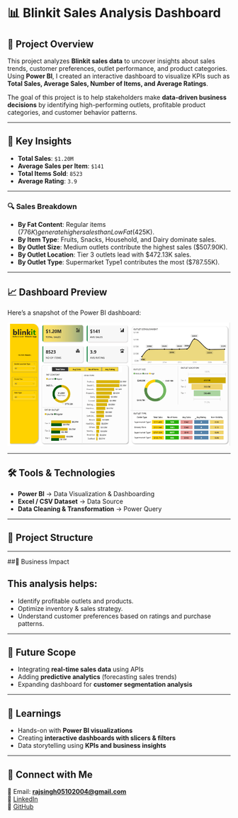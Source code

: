 # 📊 Blinkit Sales Analysis Dashboard  

## 📌 Project Overview  
This project analyzes **Blinkit sales data** to uncover insights about sales trends, customer preferences, outlet performance, and product categories. Using **Power BI**, I created an interactive dashboard to visualize KPIs such as **Total Sales, Average Sales, Number of Items, and Average Ratings**.  

The goal of this project is to help stakeholders make **data-driven business decisions** by identifying high-performing outlets, profitable product categories, and customer behavior patterns.  

---

## 🚀 Key Insights  
-  **Total Sales**: `$1.20M`  
-  **Average Sales per Item**: `$141`  
-  **Total Items Sold**: `8523`  
-  **Average Rating**: `3.9`  
---
### 🔍 Sales Breakdown  
- **By Fat Content**: Regular items ($776K) generate higher sales than Low Fat ($425K).  
- **By Item Type**: Fruits, Snacks, Household, and Dairy dominate sales.  
- **By Outlet Size**: Medium outlets contribute the highest sales ($507.90K).  
- **By Outlet Location**: Tier 3 outlets lead with $472.13K sales.  
- **By Outlet Type**: Supermarket Type1 contributes the most ($787.55K).  

---

## 📈 Dashboard Preview  

Here’s a snapshot of the Power BI dashboard:  

![Blinkit Dashboard](https://github.com/rajsinghv1/blinkit_powerbi_project/blob/main/Blinkit-Project.png)   

---

## 🛠 Tools & Technologies  
- **Power BI** → Data Visualization & Dashboarding  
- **Excel / CSV Dataset** → Data Source  
- **Data Cleaning & Transformation** → Power Query  

---
## 📂 Project Structure  
---
##🎯 Business Impact
## This analysis helps:
- Identify profitable outlets and products.
- Optimize inventory & sales strategy.
- Understand customer preferences based on ratings and purchase patterns.
---
## 🔮 Future Scope  
-  Integrating **real-time sales data** using APIs  
-  Adding **predictive analytics** (forecasting sales trends)  
-  Expanding dashboard for **customer segmentation analysis** 
---
## 📖 Learnings  
-  Hands-on with **Power BI visualizations**  
-  Creating **interactive dashboards with slicers & filters**  
-  Data storytelling using **KPIs and business insights**
---
## 🤝 Connect with Me  
📧 Email: **rajsingh05102004@gmail.com**  
💼 [LinkedIn](https://www.linkedin.com/in/raj-singh-5213b12a5/)  
🐙 [GitHub](https://github.com/rajsinghv1)  
